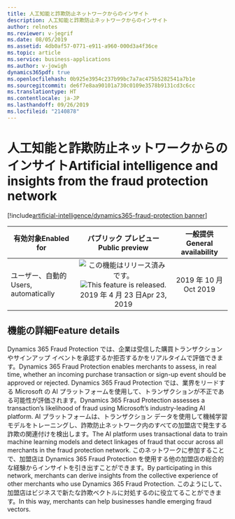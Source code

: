 ```yaml
---
title: 人工知能と詐欺防止ネットワークからのインサイト
description: 人工知能と詐欺防止ネットワークからのインサイト
author: relnotes
ms.reviewer: v-jegrif
ms.date: 08/05/2019
ms.assetid: 4db0af57-0771-e911-a960-000d3a4f36ce
ms.topic: article
ms.service: business-applications
ms.author: v-jowigh
dynamics365pdf: true
ms.openlocfilehash: 0b925e3954c237b99bc7a7ac475b5282541a7b1e
ms.sourcegitcommit: de6f7e8aa90101a730c0109e3578b9131cd3c6cc
ms.translationtype: HT
ms.contentlocale: ja-JP
ms.lasthandoff: 09/26/2019
ms.locfileid: "2140878"
---
```

# <a name="artificial-intelligence-and-insights-from-the-fraud-protection-network"></a><span data-ttu-id="aa347-103">人工知能と詐欺防止ネットワークからのインサイト</span><span class="sxs-lookup"><span data-stu-id="aa347-103">Artificial intelligence and insights from the fraud protection network</span></span>
[!include[artificial-intelligence/dynamics365-fraud-protection banner](../includes/artificial-intelligence/dynamics365-fraud-protection.md)]

| <span data-ttu-id="aa347-104">有効対象</span><span class="sxs-lookup"><span data-stu-id="aa347-104">Enabled for</span></span>    |  <span data-ttu-id="aa347-105">パブリック プレビュー</span><span class="sxs-lookup"><span data-stu-id="aa347-105">Public preview</span></span> | <span data-ttu-id="aa347-106">一般提供</span><span class="sxs-lookup"><span data-stu-id="aa347-106">General availability</span></span> | 
| ---------- | :----------: |:----------: |
|<span data-ttu-id="aa347-107">ユーザー、自動的</span><span class="sxs-lookup"><span data-stu-id="aa347-107">Users, automatically</span></span>|<span data-ttu-id="aa347-108">![この機能はリリース済みです。](/dynamics365-release-plan/media/green-checkmark.png "この機能はリリース済みです。")</span><span class="sxs-lookup"><span data-stu-id="aa347-108">![This feature is released.](/dynamics365-release-plan/media/green-checkmark.png "This feature is released.")</span></span> <span data-ttu-id="aa347-109">2019 年 4 月 23 日</span><span class="sxs-lookup"><span data-stu-id="aa347-109">Apr 23, 2019</span></span>| <span data-ttu-id="aa347-110">2019 年 10 月</span><span class="sxs-lookup"><span data-stu-id="aa347-110">Oct 2019</span></span>|






## <a name="feature-details"></a><span data-ttu-id="aa347-111">機能の詳細</span><span class="sxs-lookup"><span data-stu-id="aa347-111">Feature details</span></span>
<!--feature detail start -->
<span data-ttu-id="aa347-112">Dynamics 365 Fraud Protection では、企業は受信した購買トランザクションやサインアップ イベントを承認するか拒否するかをリアルタイムで評価できます。</span><span class="sxs-lookup"><span data-stu-id="aa347-112">Dynamics 365 Fraud Protection enables merchants to assess, in real time, whether an incoming purchase transaction or sign-up event should be approved or rejected.</span></span> <span data-ttu-id="aa347-113">Dynamics 365 Fraud Protection では、業界をリードする Microsoft の AI プラットフォームを使用して、トランザクションが不正である可能性が評価されます。</span><span class="sxs-lookup"><span data-stu-id="aa347-113">Dynamics 365 Fraud Protection assesses a transaction’s likelihood of fraud using Microsoft’s industry-leading AI platform.</span></span> <span data-ttu-id="aa347-114">AI プラットフォームは、トランザクション データを使用して機械学習モデルをトレーニングし、詐欺防止ネットワーク内のすべての加盟店で発生する詐欺の関連付けを検出します。</span><span class="sxs-lookup"><span data-stu-id="aa347-114">The AI platform uses transactional data to train machine learning models and detect linkages of fraud that occur across all merchants in the fraud protection network.</span></span> <span data-ttu-id="aa347-115">このネットワークに参加することで、加盟店は Dynamics 365 Fraud Protection を使用する他の加盟店の総合的な経験からインサイトを引き出すことができます。</span><span class="sxs-lookup"><span data-stu-id="aa347-115">By participating in this network, merchants can derive insights from the collective experience of other merchants who use Dynamics 365 Fraud Protection.</span></span> <span data-ttu-id="aa347-116">このようにして、加盟店はビジネスで新たな詐欺ベクトルに対処するのに役立てることができます。</span><span class="sxs-lookup"><span data-stu-id="aa347-116">In this way, merchants can help businesses handle emerging fraud vectors.</span></span>
<!--feature detail end -->











